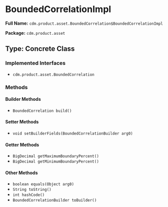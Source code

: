# BoundedCorrelationImpl

**Full Name:** `cdm.product.asset.BoundedCorrelation$BoundedCorrelationImpl`

**Package:** `cdm.product.asset`

## Type: Concrete Class

### Implemented Interfaces

- `cdm.product.asset.BoundedCorrelation`

### Methods

#### Builder Methods

- `BoundedCorrelation build()`

#### Setter Methods

- `void setBuilderFields(BoundedCorrelationBuilder arg0)`

#### Getter Methods

- `BigDecimal getMaximumBoundaryPercent()`
- `BigDecimal getMinimumBoundaryPercent()`

#### Other Methods

- `boolean equals(Object arg0)`
- `String toString()`
- `int hashCode()`
- `BoundedCorrelationBuilder toBuilder()`

